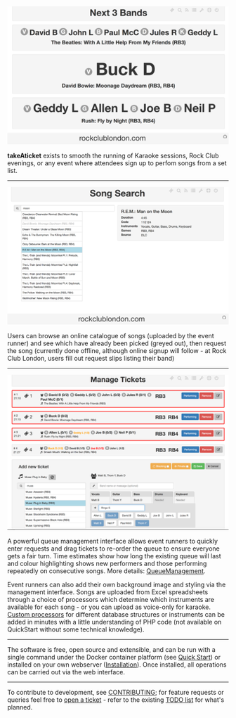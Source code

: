 ![Upcoming screen](images/upcoming800.png)

**takeAticket** exists to smooth the running of Karaoke sessions, Rock Club evenings, or any event where attendees sign up to perfom songs from a set list.

-----

![Song Search](images/songSearch800.png)

Users can browse an online catalogue of songs (uploaded by the event runner) and see which have already been picked (greyed out), then request the song 
(currently done offline, although online signup will follow - at Rock Club London, users fill out request slips listing their band)

-----

![Queue Management](images/management800.png)

A powerful queue management interface allows event runners to quickly enter requests and drag tickets to re-order the queue to ensure 
everyone gets a fair turn. Time estimates show how long the existing queue will last and colour highlighting shows new performers and 
those performing repeatedly on consecutive songs. More details: [QueueManagement](QueueManagement.md).

Event runners can also add their own background image and styling via the management interface. Songs are uploaded from Excel spreadsheets
through a choice of processors which determine which instruments are available for each song - or you can upload as voice-only for karaoke.
[Custom processors](PROCESSORS.md) for different database structures or instruments can be added in minutes with a little understanding of 
PHP code  (not available on QuickStart without some technical knowledge).

------

The software is free, open source and extensible, and can be run with a single command under the Docker container platform 
(see [Quick Start](QUICKSTART.md)) or installed on your own webserver ([Installation](INSTALL.md)). 
Once installed, all operations can be carried out via the web interface.

-------

To contribute to development, see [CONTRIBUTING](CONTRIBUTING.md); for feature requests or queries feel free to 
[open a ticket](https://github.com/parsingphase/takeAticket/issues) - refer to the existing 
[TODO list](https://github.com/parsingphase/takeAticket/blob/master/TODO.md) for what's planned.
